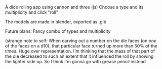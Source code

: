 A dice rolling app using cannon and three (js)
Choose a type and its multiplicity and click "roll"

The models are made in blender, exported as .glb

Future plans: Fancy combo of types and multiplicity


(strange note to self: When carving out a number on the die faces (on _one_ of the faces on a d10), that particular face turned up more than 50% of the times. Huge over representation. I'm thinking that the mass of that part of the die decreased to such an extent that it influenced the roll by showing the lighter side up. So I think I'm gonna go with grease pencil instead 
